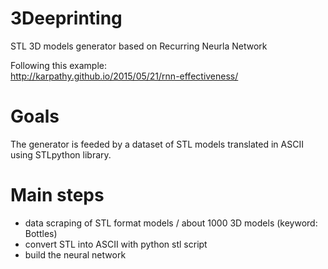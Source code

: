 # 3Deeprinting 
STL 3D models generator based on Recurring Neurla Network

Following this example: <br>
http://karpathy.github.io/2015/05/21/rnn-effectiveness/
        
# Goals 
The generator is feeded by a dataset of STL models translated in ASCII using STLpython library. 

# Main steps 

- data scraping of STL format models / about 1000 3D models (keyword: Bottles)<br>
- convert STL into ASCII with python stl script <br>
- build the neural network <br>
